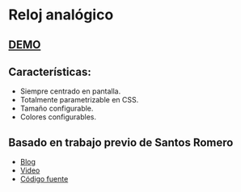 # Reloj analógico

##  [DEMO](https://mireloj.vercel.app/)

## Características:

- Siempre centrado en pantalla.
- Totalmente parametrizable en CSS.
- Tamaño configurable.
- Colores configurables. 

## Basado en trabajo previo de Santos Romero

- [Blog](https://xantosromero.hashnode.dev/reloj-analogo)
- [Video](https://www.youtube.com/watch?v=seZf0-3DspQ)
- [Código fuente](https://github.com/xantosromerodev/analog-clock)
